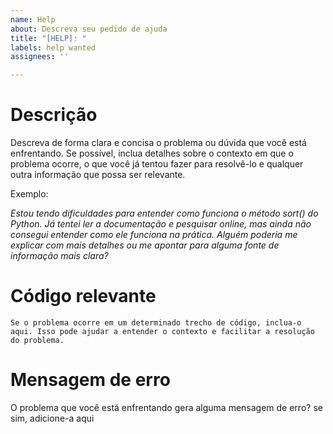 ```yaml
---
name: Help
about: Descreva seu pedido de ajuda
title: "[HELP]: "
labels: help wanted
assignees: ''

---
```


# Descrição
Descreva de forma clara e concisa o problema ou dúvida que você está enfrentando. Se possível, inclua detalhes sobre o contexto em que o problema ocorre, o que você já tentou fazer para resolvê-lo e qualquer outra informação que possa ser relevante.

Exemplo:

*Estou tendo dificuldades para entender como funciona o método sort() do Python. Já tentei ler a documentação e pesquisar online, mas ainda não consegui entender como ele funciona na prática. Alguém poderia me explicar com mais detalhes ou me apontar para alguma fonte de informação mais clara?*
# Código relevante
```
Se o problema ocorre em um determinado trecho de código, inclua-o aqui. Isso pode ajudar a entender o contexto e facilitar a resolução do problema.
```

# Mensagem de erro
O problema que você está enfrentando gera alguma mensagem de erro? se sim, adicione-a aqui
